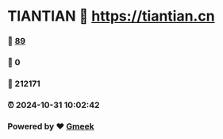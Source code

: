 # TIANTIAN :link: https://tiantian.cn 
### :page_facing_up: [89](https://tiantian.cn/tag.html) 
### :speech_balloon: 0 
### :hibiscus: 212171 
### :alarm_clock: 2024-10-31 10:02:42 
### Powered by :heart: [Gmeek](https://github.com/Meekdai/Gmeek)
